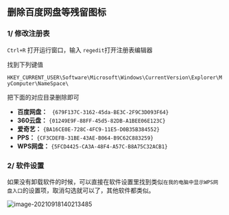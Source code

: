 ## 删除百度网盘等残留图标

### 1/ 修改注册表

`Ctrl+R` 打开运行窗口，输入 `regedit`打开注册表编辑器

找到下列键值

`HKEY_CURRENT_USER\Software\Microsoft\Windows\CurrentVersion\Explorer\MyComputer\NameSpace\`

把下面的对应目录删除即可

- **百度网盘：** ` {679F137C-3162-45da-BE3C-2F9C3D093F64}`
- **360云盘：** `{01249E9F-88FF-45d5-82DB-A1BEE06E123C}`
- **爱奇艺：** `{BA16CE0E-728C-4FC9-11E5-D0B35B384552}`
- **PPS：** `{CF3CDEFB-31BE-43AE-B064-B9C62C883259}`
- **WPS网盘：** `{5FCD4425-CA3A-48F4-A57C-B8A75C32ACB1}`

### 2/ 软件设置

如果没有卸载软件的时候，可以直接在软件设置里找到类似`在我的电脑中显示WPS网盘入口`的设置项，取消勾选就可以了，其他软件都类似。

![image-20210918140213485](https://i.loli.net/2021/09/18/mPGVnsE2UZ59Mvc.png)